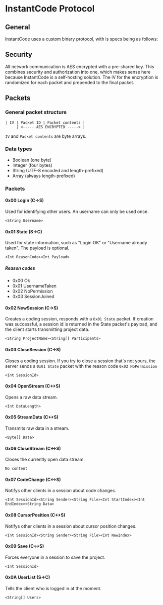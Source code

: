 # InstantCode Protocol

## General
InstantCode uses a custom binary protocol, with is specs being as follows:

## Security
All network communication is AES encrypted with a pre-shared key.
This combines security and authorization into one, which makes sense
here because InstantCode is a self-hosting solution. The IV for the encryption
is randomized for each packet and prepended to the final packet.

## Packets

### General packet structure
```
| IV | Packet ID | Packet contents |
     | <----- AES ENCRYPTED -----> |
```
`IV` and `Packet contents` are byte arrays.

### Data types
- Boolean (one byte)
- Integer (four bytes)
- String (UTF-8 encoded and length-prefixed)
- Array (always length-prefixed)

### Packets
#### 0x00 Login (C->S)
Used for identifying other users. An username can only be used once.
```
<String Username>
```

#### 0x01 State (S->C)
Used for state information, such as "Login OK" or "Username already taken". The payload is optional.
```
<Int ReasonCode><Int Payload>
```

##### Reason codes
- 0x00 Ok
- 0x01 UsernameTaken
- 0x02 NoPermission
- 0x03 SessionJoined

#### 0x02 NewSession (C->S)
Creates a coding session, responds with a `0x01 State` packet. If creation was successful,
a session id is returned in the State packet's payload, and the client starts transmitting
project data.
```
<String ProjectName><String[] Participants>
```

#### 0x03 CloseSession (C->S)
Closes a coding session. If you try to close a session that's not yours, the server
sends a `0x01 State` packet with the reason code `0x02 NoPermission`
```
<Int SessionId>
```

#### 0x04 OpenStream (C<->S)
Opens a raw data stream. 
```
<Int DataLength>
```

#### 0x05 StreamData (C<->S)
Transmits raw data in a stream.
```
<Byte[] Data>
```

#### 0x06 CloseStream (C<->S)
Closes the currently open data stream.
```
No content
```

#### 0x07 CodeChange (C<->S)
Notifys other clients in a session about code changes.
```
<Int SessionId><String Sender><String File><Int StartIndex><Int EndIndex><String Data>
```

#### 0x08 CursorPosition (C<->S)
Notifys other clients in a session about cursor position changes.
```
<Int SessionId><String Sender><String File><Int NewIndex>
```

#### 0x09 Save (C<->S)
Forces everyone in a session to save the project.
```
<Int SessionId>
```

#### 0x0A UserList (S->C)
Tells the client who is logged in at the moment.
```
<String[] Users>
```